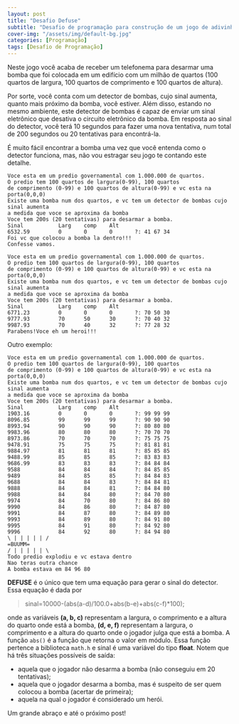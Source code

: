 ```yaml
---
layout: post
title: "Desafio Defuse"
subtitle: "Desafio de programação para construção de um jogo de adivinhação chamado defuse"
cover-img: "/assets/img/default-bg.jpg"
categories: [Programação]
tags: [Desafio de Programação]
---
```


Neste jogo você acaba de receber um telefonema para desarmar uma bomba que foi colocada em um edifício com um milhão de quartos (100 quartos de largura, 100 quartos de comprimento e 100 quartos de altura).

Por sorte, você conta com um detector de bombas, cujo sinal aumenta, quanto mais próximo da bomba, você estiver. Além disso, estando no mesmo ambiente, este detector de bombas é capaz de enviar um sinal eletrônico que desativa o circuito eletrônico da bomba. Em resposta ao sinal do detector, você terá 10 segundos para fazer uma nova tentativa, num total de 200 segundos ou 20 tentativas para encontrá-la.

É muito fácil encontrar a bomba uma vez que você entenda como o detector funciona, mas, não vou estragar seu jogo te contando este detalhe.

```
Voce esta em um predio governamental com 1.000.000 de quartos.
O predio tem 100 quartos de largura(0-99), 100 quartos
de comprimento (0-99) e 100 quartos de altura(0-99) e vc esta na porta(0,0,0)
Existe uma bomba num dos quartos, e vc tem um detector de bombas cujo sinal aumenta
a medida que voce se aproxima da bomba
Voce tem 200s (20 tentativas) para desarmar a bomba.
Sinal           Larg    comp    Alt
6532.59         0       0       0       ?: 41 67 34
Foi vc que colocou a bomba la dentro!!!
Confesse vamos.

Voce esta em um predio governamental com 1.000.000 de quartos.
O predio tem 100 quartos de largura(0-99), 100 quartos
de comprimento (0-99) e 100 quartos de altura(0-99) e vc esta na porta(0,0,0)
Existe uma bomba num dos quartos, e vc tem um detector de bombas cujo sinal aumenta
a medida que voce se aproxima da bomba
Voce tem 200s (20 tentativas) para desarmar a bomba.
Sinal           Larg    comp    Alt
6771.23         0       0       0       ?: 70 50 30
9777.93         70      50      30      ?: 70 40 32
9987.93         70      40      32      ?: 77 28 32
Parabens!Voce eh um heroi!!!
```

Outro exemplo:

```
Voce esta em um predio governamental com 1.000.000 de quartos.
O predio tem 100 quartos de largura(0-99), 100 quartos
de comprimento (0-99) e 100 quartos de altura(0-99) e vc esta na porta(0,0,0)
Existe uma bomba num dos quartos, e vc tem um detector de bombas cujo sinal aumenta
a medida que voce se aproxima da bomba
Voce tem 200s (20 tentativas) para desarmar a bomba.
Sinal           Larg    comp    Alt
1903.16         0       0       0       ?: 99 99 99
8096.85         99      99      99      ?: 90 90 90
8993.94         90      90      90      ?: 80 80 80
9983.96         80      80      80      ?: 70 70 70
8973.86         70      70      70      ?: 75 75 75
9478.91         75      75      75      ?: 81 81 81
9884.97         81      81      81      ?: 85 85 85
9488.99         85      85      85      ?: 83 83 83
9686.99         83      83      83      ?: 84 84 84
9588            84      84      84      ?: 84 85 85
9489            84      85      85      ?: 84 84 83
9688            84      84      83      ?: 84 84 81
9888            84      84      81      ?: 84 84 80
9988            84      84      80      ?: 84 70 80
9974            84      70      80      ?: 84 86 80
9990            84      86      80      ?: 84 87 80
9991            84      87      80      ?: 84 89 80
9993            84      89      80      ?: 84 91 80
9995            84      91      80      ?: 84 92 80
9996            84      92      80      ?: 84 94 80
\ | | | | | /
=BUUMM=
/ | | | | | \
Todo predio explodiu e vc estava dentro
Nao teras outra chance
A bomba estava em 84 96 80
```

**DEFUSE** é o único que tem uma equação para gerar o sinal do detector. Essa equação é dada por

> sinal=10000-(abs(a-d)/100.0+abs(b-e)+abs(c-f)\*100);

onde as variáveis **(a, b, c)** representam a largura, o comprimento e a altura do quarto onde está a bomba, **(d, e, f)** representam a largura, o comprimento e a altura do quarto onde o jogador julga que está a bomba. A função `abs()` é a função que retorna o valor em módulo. Essa função pertence a biblioteca `math.h` e sinal é uma variável do tipo **float**. Notem que há três situações possíveis de saída:

- aquela que o jogador não desarma a bomba (não conseguiu em 20 tentativas);
- aquela que o jogador desarma a bomba, mas é suspeito de ser quem colocou a bomba (acertar de primeira);
- aquela na qual o jogador é considerado um herói.

Um grande abraço e até o próximo post!
